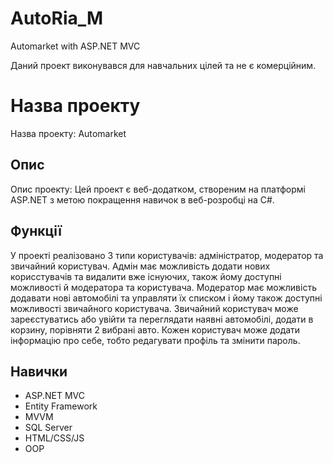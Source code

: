 # AutoRia_M
Automarket with ASP.NET MVC

Даний проект виконувався для навчальних цілей та не є комерційним.

# Назва проекту

Назва проекту: Autоmarket

## Опис

Опис проекту: Цей проект є веб-додатком, створеним на платформі ASP.NET з метою покращення навичок в веб-розробці на C#. 

## Функції

У проекті реалізовано 3 типи користувачів: адміністратор, модератор та звичайний користувач. Адмін має можливість додати нових корисстувачів та видалити вже існуючих, також йому доступні можливості й модератора та користувача.
Модератор має можливість додавати нові автомобілі та управляти їх списком і йому також доступні можливості звичайного користувача. Звичайний користувач може зареєстуватись або увійти та переглядати наявні автомобілі, додати в корзину, порівняти 2 вибрані авто.
Кожен користувач може додати інформацію про себе, тобто редагувати профіль та змінити пароль.

## Навички

* ASP.NET MVC
* Entity Framework
* MVVM
* SQL Server
* HTML/CSS/JS
* OOP
